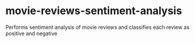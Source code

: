 # movie-reviews-sentiment-analysis
Performs sentiment analysis of movie reviews and classifies each review as positive and negative
